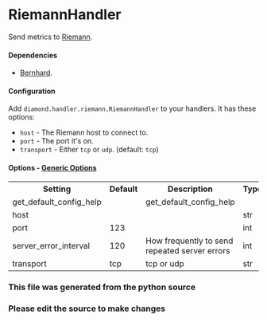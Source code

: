 RiemannHandler
====

Send metrics to [Riemann](http://aphyr.github.com/riemann/).

#### Dependencies

 * [Bernhard](https://github.com/banjiewen/bernhard).

#### Configuration

Add `diamond.handler.riemann.RiemannHandler` to your handlers.
It has these options:

 * `host` - The Riemann host to connect to.
 * `port` - The port it's on.
 * `transport` - Either `tcp` or `udp`. (default: `tcp`)

#### Options - [Generic Options](Configuration)

<table><tr><th>Setting</th><th>Default</th><th>Description</th><th>Type</th></tr>
<tr><td>get_default_config_help</td><td></td><td>get_default_config_help</td><td></td></tr>
<tr><td>host</td><td></td><td></td><td>str</td></tr>
<tr><td>port</td><td>123</td><td></td><td>int</td></tr>
<tr><td>server_error_interval</td><td>120</td><td>How frequently to send repeated server errors</td><td>int</td></tr>
<tr><td>transport</td><td>tcp</td><td>tcp or udp</td><td>str</td></tr>
</table>

### This file was generated from the python source
### Please edit the source to make changes

